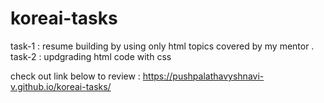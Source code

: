 # koreai-tasks

task-1 : resume building by using only html  topics covered by my mentor .
task-2 : updgrading html code with css


check out link below to review :
   https://pushpalathavyshnavi-v.github.io/koreai-tasks/
